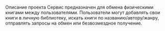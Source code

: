 Описание проекта
Сервис предназначен для обмена физическими книгами между пользователями. Пользователи могут добавлять свои книги в личную библиотеку, искать книги по названию/автору/жанру, отправлять запросы на обмен или безвозмездное получение.